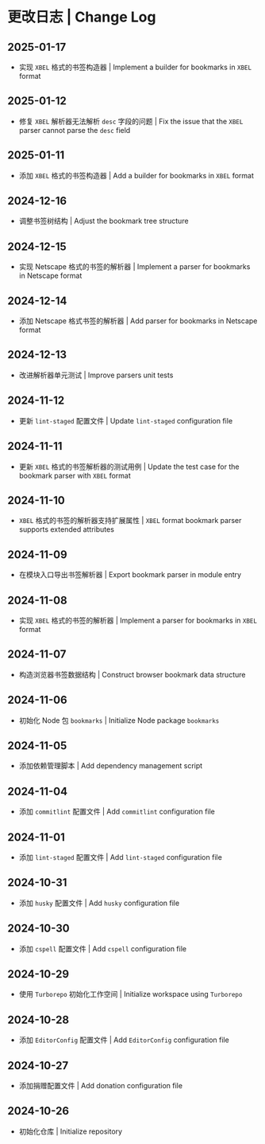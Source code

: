 # 更改日志 | Change Log

## 2025-01-17

- 实现 `XBEL` 格式的书签构造器 | Implement a builder for bookmarks in `XBEL` format

## 2025-01-12

- 修复 `XBEL` 解析器无法解析 `desc` 字段的问题 | Fix the issue that the `XBEL` parser cannot parse the `desc` field

## 2025-01-11

- 添加 `XBEL` 格式的书签构造器 | Add a builder for bookmarks in `XBEL` format

## 2024-12-16

- 调整书签树结构 | Adjust the bookmark tree structure

## 2024-12-15

- 实现 Netscape 格式的书签的解析器 | Implement a parser for bookmarks in Netscape format

## 2024-12-14

- 添加 Netscape 格式书签的解析器 | Add parser for bookmarks in Netscape format

## 2024-12-13

- 改进解析器单元测试 | Improve parsers unit tests

## 2024-11-12

- 更新 `lint-staged` 配置文件 | Update `lint-staged` configuration file

## 2024-11-11

- 更新 `XBEL` 格式的书签解析器的测试用例 | Update the test case for the bookmark parser with `XBEL` format

## 2024-11-10

- `XBEL` 格式的书签的解析器支持扩展属性 | `XBEL` format bookmark parser supports extended attributes

## 2024-11-09

- 在模块入口导出书签解析器 | Export bookmark parser in module entry

## 2024-11-08

- 实现 `XBEL` 格式的书签的解析器 | Implement a parser for bookmarks in `XBEL` format

## 2024-11-07

- 构造浏览器书签数据结构 | Construct browser bookmark data structure

## 2024-11-06

- 初始化 Node 包 `bookmarks` | Initialize Node package `bookmarks`

## 2024-11-05

- 添加依赖管理脚本 | Add dependency management script

## 2024-11-04

- 添加 `commitlint` 配置文件 | Add `commitlint` configuration file

## 2024-11-01

- 添加 `lint-staged` 配置文件 | Add `lint-staged` configuration file

## 2024-10-31

- 添加 `husky` 配置文件 | Add `husky` configuration file

## 2024-10-30

- 添加 `cspell` 配置文件 | Add `cspell` configuration file

## 2024-10-29

- 使用 `Turborepo` 初始化工作空间 | Initialize workspace using `Turborepo`

## 2024-10-28

- 添加 `EditorConfig` 配置文件 | Add `EditorConfig` configuration file

## 2024-10-27

- 添加捐赠配置文件 | Add donation configuration file

## 2024-10-26

- 初始化仓库 | Initialize repository
